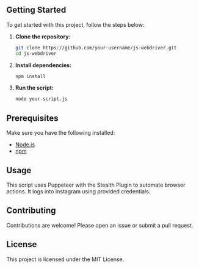 ## Getting Started

To get started with this project, follow the steps below:

1. **Clone the repository:**
    ```bash
    git clone https://github.com/your-username/js-webdriver.git
    cd js-webdriver
    ```

2. **Install dependencies:**
    ```bash
    npm install
    ```

3. **Run the script:**
    ```bash
    node your-script.js
    ```

## Prerequisites

Make sure you have the following installed:
- [Node.js](https://nodejs.org/)
- [npm](https://www.npmjs.com/)

## Usage

This script uses Puppeteer with the Stealth Plugin to automate browser actions. It logs into Instagram using provided credentials.

## Contributing

Contributions are welcome! Please open an issue or submit a pull request.

## License

This project is licensed under the MIT License.